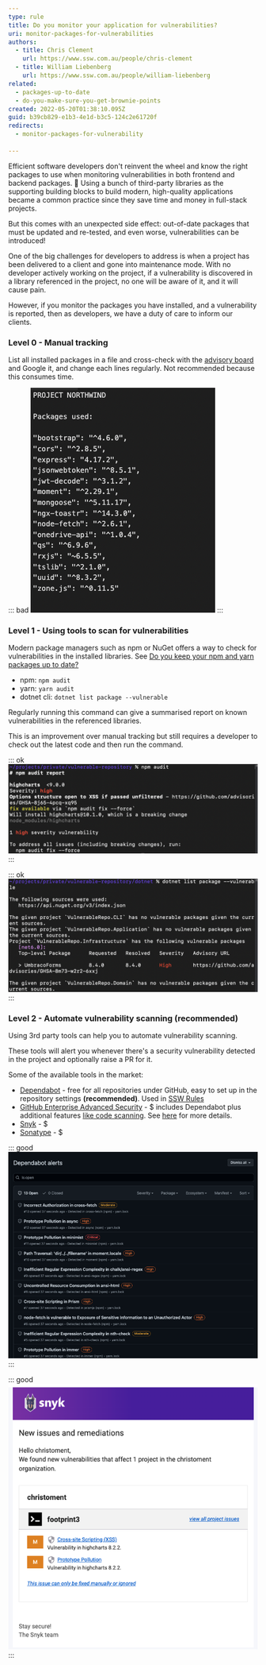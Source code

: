 ```yaml
---
type: rule
title: Do you monitor your application for vulnerabilities?
uri: monitor-packages-for-vulnerabilities
authors:
  - title: Chris Clement
    url: https://www.ssw.com.au/people/chris-clement
  - title: William Liebenberg
    url: https://www.ssw.com.au/people/william-liebenberg
related:
  - packages-up-to-date
  - do-you-make-sure-you-get-brownie-points
created: 2022-05-20T01:38:10.095Z
guid: b39cb829-e1b3-4e1d-b3c5-124c2e61720f
redirects:
  - monitor-packages-for-vulnerability

---
```


Efficient software developers don't reinvent the wheel and know the right packages to use when monitoring vulnerabilities in both frontend and backend packages.
🔐 Using a bunch of third-party libraries as the supporting building blocks to build modern, high-quality applications became a common practice since they save time and money in full-stack projects.

But this comes with an unexpected side effect: out-of-date packages that must be updated and re-tested, and even worse, vulnerabilities can be introduced!

One of the big challenges for developers to address is when a project has been delivered to a client and gone into maintenance mode. With no developer actively working on the project, if a vulnerability is discovered in a library referenced in the project, no one will be aware of it, and it will cause pain.

However, if you monitor the packages you have installed, and a vulnerability is reported, then as developers, we have a duty of care to inform our clients.

### Level 0 - Manual tracking

List all installed packages in a file and cross-check with the [advisory board](https://github.com/advisories) and Google it, and change each lines regularly. Not recommended because this consumes time.

::: bad
![Figure: Bad example - Tracking list of packages manually](screen-shot-2022-05-20-at-12.11.25.png)
:::

### Level 1 - Using tools to scan for vulnerabilities

Modern package managers such as npm or NuGet offers a way to check for vulnerabilities in the installed libraries. See [Do you keep your npm and yarn packages up to date?](/packages-up-to-date)

* npm: `npm audit`
* yarn: `yarn audit`
* dotnet cli: `dotnet list package --vulnerable`

Regularly running this command can give a summarised report on known vulnerabilities in the referenced libraries.

This is an improvement over manual tracking but still requires a developer to check out the latest code and then run the command.

::: ok
![Figure: OK example - This npm audit command informs that there is 1 package with a high severity vulnerability](npm-audit-report.png)
:::

::: ok
![Figure: OK example - This dotnet command informs that there is 1 package with a high severity vulnerability](dotnet-audit-report.png)
:::

### Level 2 - Automate vulnerability scanning (recommended)

Using 3rd party tools can help you to automate vulnerability scanning.

These tools will alert you whenever there's a security vulnerability detected in the project and optionally raise a PR for it.

Some of the available tools in the market:
* [Dependabot](https://github.com/dependabot) - free for all repositories under GitHub, easy to set up in the repository settings **(recommended)**. Used in [SSW Rules](https://www.ssw.com.au/rules/)
* [GitHub Enterprise Advanced Security](https://github.com/enterprise) - $ includes Dependabot plus additional features [like code scanning](https://docs.github.com/en/code-security/getting-started/github-security-features#available-with-github-advanced-security). See [here](https://docs.github.com/en/enterprise-cloud@latest/get-started/learning-about-github/about-github-advanced-security) for more details.
* [Snyk](https://snyk.io/) - $
* [Sonatype](https://www.sonatype.com/) - $

::: good
![Figure: Good example - Dependabot produces a vulnerability report periodically (and can raise a PR for you)](screen-shot-2022-05-20-at-12.48.33.png)
:::

::: good
![Figure: Good example - Snyk produces a vulnerability detection alert email](screen-shot-2022-05-20-at-12.38.26.png)
:::
